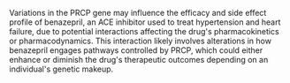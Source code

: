 Variations in the PRCP gene may influence the efficacy and side effect profile of benazepril, an ACE inhibitor used to treat hypertension and heart failure, due to potential interactions affecting the drug's pharmacokinetics or pharmacodynamics. This interaction likely involves alterations in how benazepril engages pathways controlled by PRCP, which could either enhance or diminish the drug's therapeutic outcomes depending on an individual's genetic makeup.